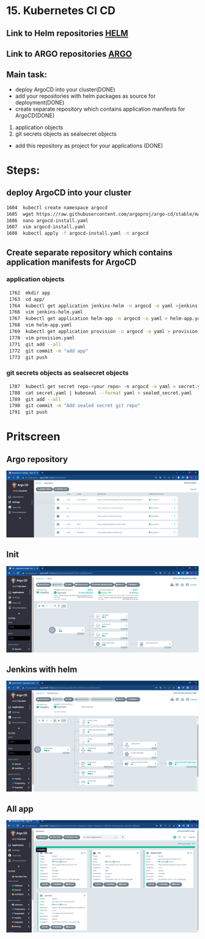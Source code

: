 # 15. Kubernetes CI CD
## Link to Helm repositories [HELM](https://github.com/Lukyanchyk/helm-14hw) ##

## Link to ARGO repositories [ARGO](https://github.com/Lukyanchyk/argo) ##

## Main task:
* deploy ArgoCD into your cluster(DONE)
* add your repositories with helm packages as source for deployment(DONE)
* create separate repository which contains application manifests for ArgoCD(DONE)
 1) application objects
 2) git secrets objects as sealsecret objects
* add this repository as project for your applications (DONE)


# Steps: #
## deploy ArgoCD into your cluster ##
```bash
1604  kubectl create namespace argocd
1605  wget https://raw.githubusercontent.com/argoproj/argo-cd/stable/manifests/install.yaml -O argocd-install.yaml
1606  nano argocd-install.yaml
1607  vim argocd-install.yaml
1608  kubectl apply -f argocd-install.yaml -n argocd
```

## Create separate repository which contains application manifests for ArgoCD ##
### application objects ###
```bash
 1762  mkdir app
 1763  cd app/
 1764  kubectl get application jenkins-helm -n argocd -o yaml >jenkins-helm.yaml
 1766  vim jenkins-helm.yaml
 1767  kubectl get application helm-app -n argocd -o yaml > helm-app.yaml
 1768  vim helm-app.yaml
 1769  kubectl get application provision -n argocd -o yaml > provision.yaml
 1770  vim provision.yaml
 1771  git add --all
 1772  git commit -m "add app"
 1773  git push
```

### git secrets objects as sealsecret objects ###
```bash
 1787  kubectl get secret repo-<your repo> -n argocd -o yaml > secret.yaml
 1788  cat secret.yaml | kubeseal --format yaml > sealed_secret.yaml
 1789  git add --all
 1790  git commit -m "Add sealed secret git repo"
 1791  git push
```
# Pritscreen #
## Argo repository ##
![Argor](Argor.PNG)
## Init ##
![Init](Init.PNG)
## Jenkins with helm ##
![Jenkins](Jenkins.PNG)
## All app ##
![All](App.PNG)